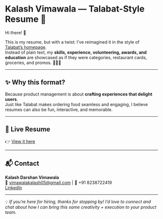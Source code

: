 # Kalash Vimawala — Talabat-Style Resume 🧡

Hi there! 👋  

This is my resume, but with a twist: I’ve reimagined it in the style of [Talabat’s homepage](https://www.talabat.com/uae).  
Instead of plain text, my **skills, experience, volunteering, awards, and education** are showcased as if they were categories, restaurant cards, groceries, and promos. 🍕🥗🥳  

---

## ✨ Why this format?
Because product management is about **crafting experiences that delight users**.  
Just like Talabat makes ordering food seamless and engaging, I believe resumes can also be fun, interactive, and memorable.  

---

## 🔗 Live Resume
👉 [View it here](https://kdv-kalash-05.github.io/talabat-resume/)  

---

## 📬 Contact
**Kalash Darshan Vimawala**  
📧 vimawalakalash05@gmail.com | 📱 +91 8238722419  
[LinkedIn](https://www.linkedin.com/in/kalash-vimawala/)

---

💡 *If you’re here for hiring, thanks for stopping by! I’d love to connect and chat about how I can bring this same creativity + execution to your product team.*
